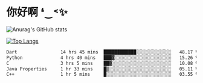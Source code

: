 # 你好啊 ❛‿˂✨

![Anurag's GitHub stats](https://github-readme-stats.vercel.app/api?username=ZombieFly&count_private=true&show_icons=true)

[![Top Langs](https://github-readme-stats.vercel.app/api/top-langs/?username=ZombieFly&layout=compact&count_private=true&hide=Ruby,makefile)](https://github.com/anuraghazra/github-readme-stats)

<!--START_SECTION:waka-->

```txt
Dart                14 hrs 45 mins  ████████████░░░░░░░░░░░░░   48.17 %
Python              4 hrs 40 mins   ███▓░░░░░░░░░░░░░░░░░░░░░   15.26 %
C                   3 hrs 5 mins    ██▓░░░░░░░░░░░░░░░░░░░░░░   10.08 %
Java Properties     1 hr 33 mins    █▒░░░░░░░░░░░░░░░░░░░░░░░   05.11 %
C++                 1 hr 5 mins     █░░░░░░░░░░░░░░░░░░░░░░░░   03.55 %
```

<!--END_SECTION:waka-->
